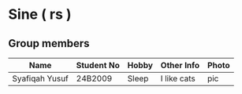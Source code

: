 # Sine ( rs ) 

## Group members

Name | Student No | Hobby | Other Info | Photo
--- | --- | --- | --- | --- 
Syafiqah Yusuf | 24B2009 | Sleep | I like cats | pic
